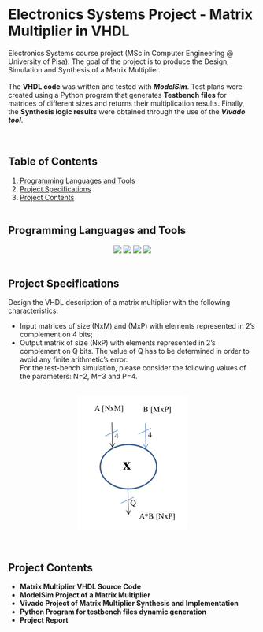 # Electronics Systems Project - Matrix Multiplier in VHDL
Electronics Systems course project (MSc in Computer Engineering @ University of Pisa).
The goal of the project is to produce the Design, Simulation and Synthesis of a Matrix Multiplier.\
</br>
The **VHDL code** was written and tested with ***ModelSim***. Test plans were created using a Python program that generates **Testbench files** for matrices of different sizes and returns their multiplication results. Finally, the **Synthesis logic results** were obtained through the use of the ***Vivado tool***.\
</br></br>

## Table of Contents
1. [Programming Languages and Tools](#programming-languages-and-tools)
2. [Project Specifications](#project-specifications)
3. [Project Contents](#project-contents)
</br></br>


## Programming Languages and Tools
<div align="center">
 <img src="	https://img.shields.io/badge/%3C/%3E%20VHDL-%23A6A9AA.svg?style=for-the-badge&logo=mysl&logoColor=white" />
 <img src="https://img.shields.io/badge/MODELSIM-3D72D7?style=for-the-badge&logo=gmail&logoColor=white" />
 <img src="	https://img.shields.io/badge/VIVADO-00C300?style=for-the-badge" />
 <img src="https://img.shields.io/badge/Python-FFD43B?style=for-the-badge&logo=python&logoColor=blue" />
</div>
</br>


## Project Specifications
 Design the VHDL description of a matrix multiplier with the following characteristics: 
- Input matrices of size (NxM) and (MxP) with elements represented in 2’s complement on 4 bits;
- Output matrix of size (NxP) with elements represented in 2’s complement on Q bits. The value of Q has to be determined in order to avoid any finite arithmetic’s error.\
For the test-bench simulation, please consider the following values of the parameters:
N=2, M=3 and P=4.
<div align="center">
</br>
	<img src="https://github.com/LucT3/VHDL-Matrix-Multiplier/blob/main/documents/images/architecture/specification_model.png"/>
</div> 
</br></br>


## Project Contents
- **Matrix Multiplier VHDL Source Code**
- **ModelSim Project of a Matrix Multiplier**
- **Vivado Project of Matrix Multiplier Synthesis and Implementation**
- **Python Program for testbench files dynamic generation**
- **Project Report**
